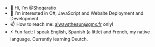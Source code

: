 - 👋 Hi, I’m @Shoqaratio
- 👀 I’m interested in C#, JavaScript and Website Deployment and Development
- 📫 How to reach me: alwaysthesun@gmx.fr only!
- ⚡ Fun fact: I speak English, Spanish (a little) and French, my native language. Currently learning Deutch.

<!---
Shoqaratio/Shoqaratio is a ✨ special ✨ repository because its `README.md` (this file) appears on your GitHub profile.
You can click the Preview link to take a look at your changes.
--->
